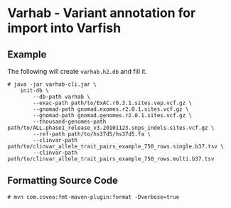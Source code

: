 # Varhab - Variant annotation for import into Varfish

## Example

The following will create `varhab.h2.db` and fill it.

```
# java -jar varhab-cli.jar \
    init-db \
        --db-path varhab \
        --exac-path path/to/ExAC.r0.3.1.sites.vep.vcf.gz \
        --gnomad-path gnomad.exomes.r2.0.1.sites.vcf.gz \
        --gnomad-path gnomad.genomes.r2.0.1.sites.vcf.gz \
        --thousand-genomes-path path/to/ALL.phase1_release_v3.20101123.snps_indels.sites.vcf.gz \
        --ref-path path/to/hs37d5/hs37d5.fa \
        --clinvar-path path/to/clinvar_allele_trait_pairs_example_750_rows.single.b37.tsv \
        --clinvar-path path/to/clinvar_allele_trait_pairs_example_750_rows.multi.b37.tsv
```

## Formatting Source Code

```
# mvn com.coveo:fmt-maven-plugin:format -Dverbose=true
```

